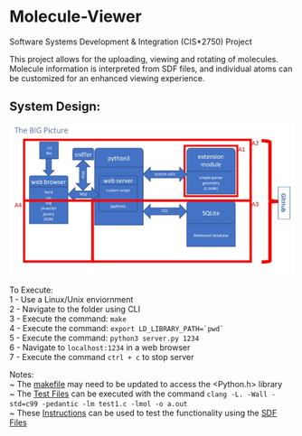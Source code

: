 # Molecule-Viewer
Software Systems Development &amp; Integration (CIS*2750) Project

This project allows for the uploading, viewing and rotating of molecules. Molecule information is interpreted from SDF files, and individual atoms can be customized for an enhanced viewing experience.

## System Design:
<img src="./Images/system design.jpg"
     alt="System Design"/>


To Execute:\
1 - Use a Linux/Unix enviornment\
2 - Navigate to the folder using CLI\
3 - Execute the command: <code>make</code>\
4 - Execute the command: <code>export LD_LIBRARY_PATH=\`pwd\`</code>\
5 - Execute the command: <code>python3 server.py 1234</code>\
6 - Navigate to `localhost:1234` in a web browser\
7 - Execute the command  `ctrl + c` to stop server

Notes:\
~ The <a href="./makefile">makefile</a> may need to be updated to access the <Python.h> library\
~ The <a href="./Test Files">Test Files</a> can be executed with the command `clang -L. -Wall -std=c99 -pedantic -lm test1.c -lmol -o a.out`\
~ These <a href="./Test Instructions.pdf">Instructions</a> can be used to test the functionality using the <a href="./SDF Files">SDF Files</a>
